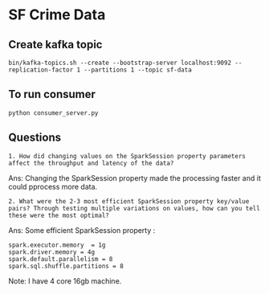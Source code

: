 # SF Crime Data


## Create kafka topic 

```
bin/kafka-topics.sh --create --bootstrap-server localhost:9092 --replication-factor 1 --partitions 1 --topic sf-data
```

## To run consumer

```
python consumer_server.py
```

## Questions
`1. How did changing values on the SparkSession property parameters affect the throughput and latency of the data?`

Ans: Changing the SparkSession property made the processing faster and it could pprocess more data.

`2. What were the 2-3 most efficient SparkSession property key/value pairs? Through testing multiple variations on values, how can you tell these were the most optimal?`

Ans: Some efficient SparkSession property : 
```
spark.executor.memory  = 1g
spark.driver.memory = 4g
spark.default.parallelism = 8
spark.sql.shuffle.partitions = 8
```
Note: I have 4 core 16gb machine.